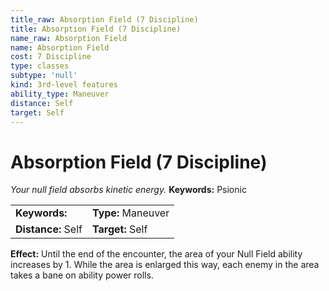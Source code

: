 ```yaml
---
title_raw: Absorption Field (7 Discipline)
title: Absorption Field (7 Discipline)
name_raw: Absorption Field
name: Absorption Field
cost: 7 Discipline
type: classes
subtype: 'null'
kind: 3rd-level features
ability_type: Maneuver
distance: Self
target: Self
---
```


# Absorption Field (7 Discipline)

*Your null field absorbs kinetic energy.* **Keywords:** Psionic

|                    |                    |
| :----------------- | :----------------- |
| **Keywords:**      | **Type:** Maneuver |
| **Distance:** Self | **Target:** Self   |

**Effect:** Until the end of the encounter, the area of your Null Field ability increases by 1. While the area is enlarged this way, each enemy in the area takes a bane on ability power rolls.
